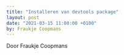 ```yaml
---
title: "Installeren van devtools package"
layout: post
date: "2021-03-15 11:00:00 +0100"
by: Fraukje Coopmans
---
```


Door Fraukje Coopmans

